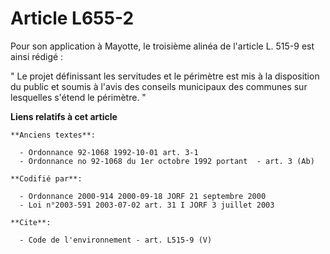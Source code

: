 # Article L655-2

Pour son application à Mayotte, le troisième alinéa de l'article L. 515-9 est ainsi rédigé : 

" Le projet définissant les servitudes et le périmètre est mis à la disposition du public et soumis à l'avis des conseils
municipaux des communes sur lesquelles s'étend le périmètre. "

**Liens relatifs à cet article**

	**Anciens textes**:

	  - Ordonnance 92-1068 1992-10-01 art. 3-1
	  - Ordonnance no 92-1068 du 1er octobre 1992 portant  - art. 3 (Ab)

	**Codifié par**:

	  - Ordonnance 2000-914 2000-09-18 JORF 21 septembre 2000
	  - Loi n°2003-591 2003-07-02 art. 31 I JORF 3 juillet 2003

	**Cite**:

	  - Code de l'environnement - art. L515-9 (V)
